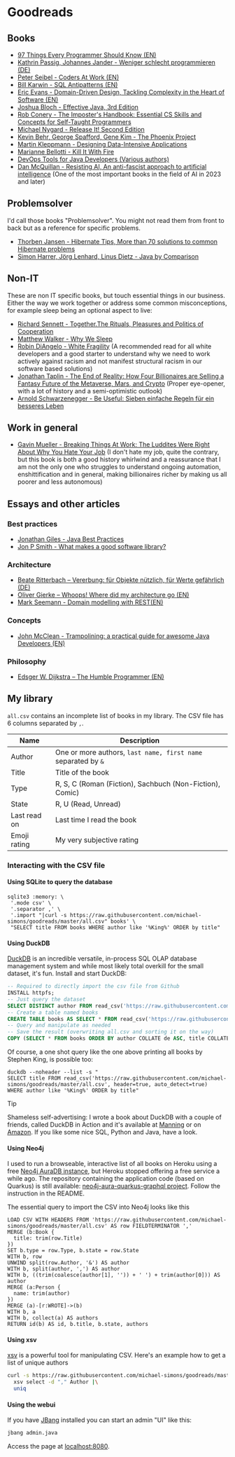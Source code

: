 # Goodreads

## Books

* [97 Things Every Programmer Should Know (EN)](http://www.oreilly.com/pub/pr/2499)
* [Kathrin Passig, Johannes Jander - Weniger schlecht programmieren (DE)](http://www.oreilly.de/book_details.php?masterid=120174)
* [Peter Seibel - Coders At Work (EN)](http://www.apress.com/us/book/9781430219484)
* [Bill Karwin - SQL Antipatterns (EN)](https://pragprog.com/book/bksqla/sql-antipatterns)
* [Eric Evans - Domain-Driven Design, Tackling Complexity in the Heart of Software (EN)](http://dddcommunity.org/book/evans_2003/)
* [Joshua Bloch - Effective Java, 3rd Edition](http://www.informit.com/store/effective-java-9780134685991)
* [Rob Conery - The Imposter's Handbook: Essential CS Skills and Concepts for Self-Taught Programmers](https://bigmachine.io/products/the-imposters-handbook)
* [Michael Nygard - Release It! Second Edition](https://pragprog.com/book/mnee2/release-it-second-edition)
* [Kevin Behr, George Spafford, Gene Kim - The Phoenix Project](https://itrevolution.com/book/the-phoenix-project/)
* [Martin Kleppmann - Designing Data-Intensive Applications](https://dataintensive.net/)
* [Marianne Bellotti - Kill It With Fire](https://nostarch.com/kill-it-fire)
* [DevOps Tools for Java Developers (Various authors)](https://www.oreilly.com/library/view/devops-tools-for/9781492084013/)
* [Dan McQuillan - Resisting AI, An anti-fascist approach to artificial intelligence](https://bristoluniversitypress.co.uk/resisting-ai) (One of the most important books in the field of AI in 2023 and later)

## Problemsolver

I'd call those books "Problemsolver". You might not read them from front to back but as a reference for specific problems. 

* [Thorben Jansen - Hibernate Tips, More than 70 solutions to common Hibernate problems](https://www.thoughts-on-java.org/hibernate-tips-book/)
* [Simon Harrer, Jörg Lenhard, Linus Dietz - Java by Comparison](https://pragprog.com/book/javacomp/java-by-comparison)

## Non-IT

These are non IT specific books, but touch essential things in our business.
Either the way we work together or address some common misconceptions, for example sleep being an optional aspect to live:

* [Richard Sennett - Together.The Rituals, Pleasures and Politics of Cooperation](https://yalebooks.yale.edu/book/9780300188288/together)
* [Matthew Walker - Why We Sleep](https://www.gatesnotes.com/Books/Why-We-Sleep)
* [Robin DiAngelo - White Fragility](https://www.tolerance.org/magazine/summer-2019/whats-my-complicity-talking-white-fragility-with-robin-diangelo) (A recommended read for all white developers and a good starter to understand why we need to work actively against racism and not manifest structural racism in our software based solutions)
* [Jonathan Taplin - The End of Reality: How Four Billionaires are Selling a Fantasy Future of the Metaverse, Mars, and Crypto](https://www.sandmanbooks.com/book/9781541703155) (Proper eye-opener, with a lot of history and a semi-optimistic outlook)
* [Arnold Schwarzenegger - Be Useful: Sieben einfache Regeln für ein besseres Leben](https://beusefulbook.com)

## Work in general

* [Gavin Mueller - Breaking Things At Work: The Luddites Were Right About Why You Hate Your Job](https://archive.org/details/breaking-things-at-work-the-luddites-were-right-about-why-you-hate-your-job-by-gavin-mueller/mode/2up) (I don't hate my job, quite the contrary, but this book is both a good history whirlwind and a reassurance that I am not the only one who struggles to understand ongoing automation, enshittification and in general, making billionaires richer by making us all poorer and less autonomous)

## Essays and other articles

### Best practices

* [Jonathan Giles - Java Best Practices](http://java.jonathangiles.net)
* [Jon P Smith - What makes a good software library?](https://www.thereformedprogrammer.net/what-makes-a-good-software-library/)

### Architecture

* [Beate Ritterbach – Vererbung: für Objekte nützlich, für Werte gefährlich (DE)](http://www.heise.de/developer/artikel/Vererbung-fuer-Objekte-nuetzlich-fuer-Werte-gefaehrlich-3254433.html#mobile_detect_force_desktop)
* [Oliver Gierke – Whoops! Where did my architecture go (EN)](http://olivergierke.de/2013/01/whoops-where-did-my-architecture-go/)
* [Mark Seemann - Domain modelling with REST(EN)](http://blog.ploeh.dk/2016/12/07/domain-modelling-with-rest/)

### Concepts

* [John McClean - Trampolining: a practical guide for awesome Java Developers (EN)](https://medium.com/@johnmcclean/trampolining-a-practical-guide-for-awesome-java-developers-4b657d9c3076#.63mh5t4x9)

### Philosophy

* [Edsger W. Dijkstra – The Humble Programmer (EN)](https://www.cs.utexas.edu/~EWD/transcriptions/EWD03xx/EWD340.html)

## My library

`all.csv` contains an incomplete list of books in my library. The CSV file has 6 columns separated by `,`. 

| Name         | Description                                                   |
|--------------|---------------------------------------------------------------|
| Author       | One or more authors, `last name, first name` separated by `&` |
| Title        | Title of the book                                             |
| Type         | R, S, C (Roman (Fiction), Sachbuch (Non-Fiction), Comic)      |
| State        | R, U (Read, Unread)                                           |
| Last read on | Last time I read the book                                     |
| Emoji rating | My very subjective rating                                     |

### Interacting with the CSV file

#### Using SQLite to query the database

```
sqlite3 :memory: \
 '.mode csv' \
 '.separator ,' \
 '.import "|curl -s https://raw.githubusercontent.com/michael-simons/goodreads/master/all.csv" books' \
 "SELECT title FROM books WHERE author like '%King%' ORDER by title"
```

#### Using DuckDB

[DuckDB](https://duckdb.org) is an incredible versatile, in-process SQL OLAP database management system and while most likely total overkill for the small dataset, it's fun. Install and start DuckDB:

```sql
-- Required to directly import the csv file from Github
INSTALL httpfs;
-- Just query the dataset
SELECT DISTINCT author FROM read_csv('https://raw.githubusercontent.com/michael-simons/goodreads/master/all.csv', header=true, auto_detect=true);
-- Create a table named books
CREATE TABLE books AS SELECT * FROM read_csv('https://raw.githubusercontent.com/michael-simons/goodreads/master/all.csv', header=true, auto_detect=true);
-- Query and manipulate as needed
-- Save the result (overwriting all.csv and sorting it on the way)
COPY (SELECT * FROM books ORDER BY author COLLATE de ASC, title COLLATE de ASC) TO 'all.csv' WITH (header true);
````

Of course, a one shot query like the one above printing all books by Stephen King, is possible too:

```
duckdb --noheader --list -s "
SELECT title FROM read_csv('https://raw.githubusercontent.com/michael-simons/goodreads/master/all.csv', header=true, auto_detect=true)
WHERE author like '%King%' ORDER by title"
```

> [!TIP]
> Shameless self-advertising: I wrote a book about DuckDB with a couple of friends, called DuckDB in Action and it's available at [Manning](https://www.manning.com/books/duckdb-in-action) or on [Amazon](https://www.amazon.de/Duckdb-Action-Mark-Needham/dp/1633437256/).
> If you like some nice SQL, Python and Java, have a look.


#### Using Neo4j

I used to run a browseable, interactive list of all books on Heroku using a free [Neo4j AuraDB instance](https://neo4j.com/cloud/platform/aura-graph-database/), but Heroku stopped offering a free service a while ago. The repository containing the application code (based on Quarkus) is still available:
[neo4j-aura-quarkus-graphql project](https://github.com/michael-simons/neo4j-aura-quarkus-graphql). Follow the instruction in the README.

The essential query to import the CSV into Neo4j looks like this

```cypher
LOAD CSV WITH HEADERS FROM 'https://raw.githubusercontent.com/michael-simons/goodreads/master/all.csv' AS row FIELDTERMINATOR ',' 
MERGE (b:Book {
  title: trim(row.Title)
})
SET b.type = row.Type, b.state = row.State
WITH b, row
UNWIND split(row.Author, '&') AS author
WITH b, split(author, ',') AS author
WITH b, ((trim(coalesce(author[1], '')) + ' ') + trim(author[0])) AS author
MERGE (a:Person {
  name: trim(author)
})
MERGE (a)-[r:WROTE]->(b)
WITH b, a
WITH b, collect(a) AS authors
RETURN id(b) AS id, b.title, b.state, authors
```

#### Using xsv

[xsv](https://github.com/BurntSushi/xsv) is a powerful tool for manipulating CSV. Here's an example how to get a list of unique authors

```bash
curl -s https://raw.githubusercontent.com/michael-simons/goodreads/master/all.csv | \
  xsv select -d "," Author |\
  uniq
```

#### Using the webui

If you have [JBang](https://www.jbang.dev) installed you can start an admin "UI" like this:

```bash
jbang admin.java
```

Access the page at [localhost:8080](http://localhost:8080).
